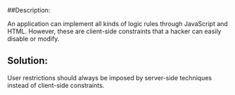 ##Description:

An application can implement all kinds of logic rules through JavaScript and HTML.
However, these are client-side constraints that a hacker can easily disable or modify.

## Solution:

User restrictions should always be imposed by server-side techniques instead
of client-side constraints.
